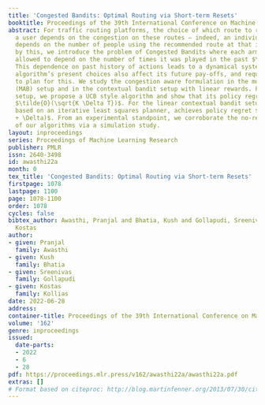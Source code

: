 ```yaml
---
title: 'Congested Bandits: Optimal Routing via Short-term Resets'
booktitle: Proceedings of the 39th International Conference on Machine Learning
abstract: For traffic routing platforms, the choice of which route to recommend to
  a user depends on the congestion on these routes – indeed, an individual’s utility
  depends on the number of people using the recommended route at that instance. Motivated
  by this, we introduce the problem of Congested Bandits where each arm’s reward is
  allowed to depend on the number of times it was played in the past $\Delta$ timesteps.
  This dependence on past history of actions leads to a dynamical system where an
  algorithm’s present choices also affect its future pay-offs, and requires an algorithm
  to plan for this. We study the congestion aware formulation in the multi-armed bandit
  (MAB) setup and in the contextual bandit setup with linear rewards. For the multi-armed
  setup, we propose a UCB style algorithm and show that its policy regret scales as
  $\tilde{O}(\sqrt{K \Delta T})$. For the linear contextual bandit setup, our algorithm,
  based on an iterative least squares planner, achieves policy regret $\tilde{O}(\sqrt{dT}
  + \Delta)$. From an experimental standpoint, we corroborate the no-regret properties
  of our algorithms via a simulation study.
layout: inproceedings
series: Proceedings of Machine Learning Research
publisher: PMLR
issn: 2640-3498
id: awasthi22a
month: 0
tex_title: 'Congested Bandits: Optimal Routing via Short-term Resets'
firstpage: 1078
lastpage: 1100
page: 1078-1100
order: 1078
cycles: false
bibtex_author: Awasthi, Pranjal and Bhatia, Kush and Gollapudi, Sreenivas and Kollias,
  Kostas
author:
- given: Pranjal
  family: Awasthi
- given: Kush
  family: Bhatia
- given: Sreenivas
  family: Gollapudi
- given: Kostas
  family: Kollias
date: 2022-06-28
address:
container-title: Proceedings of the 39th International Conference on Machine Learning
volume: '162'
genre: inproceedings
issued:
  date-parts:
  - 2022
  - 6
  - 28
pdf: https://proceedings.mlr.press/v162/awasthi22a/awasthi22a.pdf
extras: []
# Format based on citeproc: http://blog.martinfenner.org/2013/07/30/citeproc-yaml-for-bibliographies/
---
```

